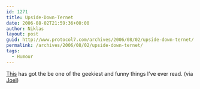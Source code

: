 ```yaml
---
id: 1271
title: Upside-Down-Ternet
date: 2006-08-02T21:59:36+00:00
author: Niklas
layout: post
guid: http://www.protocol7.com/archives/2006/08/02/upside-down-ternet/
permalink: /archives/2006/08/02/upside-down-ternet/
tags:
  - Humour
---
```

<div class='microid-12eba5591e1a7348af03412baa3993f7676d1700'>
  <p>
    <a href="http://www.ex-parrot.com/%7Epete/upside-down-ternet.html">This</a> has got the be one of the geekiest and funny things I&#8217;ve ever read. (via <a href="http://www.joelonsoftware.com/items/2006/07/29.html">Joel</a>)
  </p>
</div>